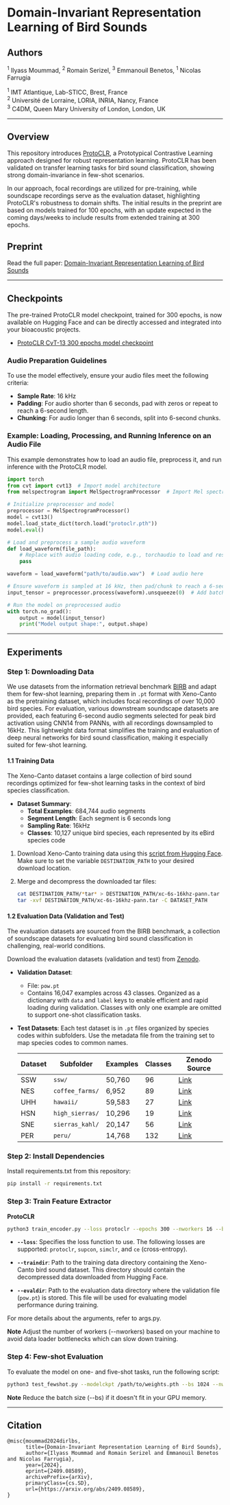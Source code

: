 # Domain-Invariant Representation Learning of Bird Sounds

## Authors
<sup>1</sup> Ilyass Moummad, <sup>2</sup> Romain Serizel, <sup>3</sup> Emmanouil Benetos, <sup>1</sup> Nicolas Farrugia

<sup>1</sup> IMT Atlantique, Lab-STICC, Brest, France  
<sup>2</sup> Université de Lorraine, LORIA, INRIA, Nancy, France  
<sup>3</sup> C4DM, Queen Mary University of London, London, UK  

---

## Overview
This repository introduces [ProtoCLR](https://arxiv.org/abs/2409.08589), a Prototypical Contrastive Learning approach designed for robust representation learning. ProtoCLR has been validated on transfer learning tasks for bird sound classification, showing strong domain-invariance in few-shot scenarios.

In our approach, focal recordings are utilized for pre-training, while soundscape recordings serve as the evaluation dataset, highlighting ProtoCLR's robustness to domain shifts. The initial results in the preprint are based on models trained for 100 epochs, with an update expected in the coming days/weeks to include results from extended training at 300 epochs.

## Preprint
Read the full paper: [Domain-Invariant Representation Learning of Bird Sounds](https://arxiv.org/abs/2409.08589)

---

## Checkpoints
The pre-trained ProtoCLR model checkpoint, trained for 300 epochs, is now available on Hugging Face and can be directly accessed and integrated into your bioacoustic projects.

- [ProtoCLR CvT-13 300 epochs model checkpoint](https://huggingface.co/ilyassmoummad/ProtoCLR)

### Audio Preparation Guidelines
To use the model effectively, ensure your audio files meet the following criteria:
- **Sample Rate**: 16 kHz
- **Padding**: For audio shorter than 6 seconds, pad with zeros or repeat to reach a 6-second length.
- **Chunking**: For audio longer than 6 seconds, split into 6-second chunks.

### Example: Loading, Processing, and Running Inference on an Audio File
This example demonstrates how to load an audio file, preprocess it, and run inference with the ProtoCLR model.

```python
import torch
from cvt import cvt13  # Import model architecture
from melspectrogram import MelSpectrogramProcessor  # Import Mel spectrogram processor

# Initialize preprocessor and model
preprocessor = MelSpectrogramProcessor()
model = cvt13()
model.load_state_dict(torch.load("protoclr.pth"))
model.eval()

# Load and preprocess a sample audio waveform
def load_waveform(file_path):
    # Replace with audio loading code, e.g., torchaudio to load and resample
    pass

waveform = load_waveform("path/to/audio.wav")  # Load audio here

# Ensure waveform is sampled at 16 kHz, then pad/chunk to reach a 6-second length
input_tensor = preprocessor.process(waveform).unsqueeze(0)  # Add batch dimension

# Run the model on preprocessed audio
with torch.no_grad():
    output = model(input_tensor)
    print("Model output shape:", output.shape)
```

---

## Experiments

### Step 1: Downloading Data

We use datasets from the information retrieval benchmark [BIRB](https://arxiv.org/abs/2312.07439) and adapt them for few-shot learning, preparing them in `.pt` format with Xeno-Canto as the pretraining dataset, which includes focal recordings of over 10,000 bird species. For evaluation, various downstream soundscape datasets are provided, each featuring 6-second audio segments selected for peak bird activation using CNN14 from PANNs, with all recordings downsampled to 16kHz. This lightweight data format simplifies the training and evaluation of deep neural networks for bird sound classification, making it especially suited for few-shot learning.

#### 1.1 Training Data
The Xeno-Canto dataset contains a large collection of bird sound recordings optimized for few-shot learning tasks in the context of bird species classification.

- **Dataset Summary**:
  - **Total Examples**: 684,744 audio segments
  - **Segment Length**: Each segment is 6 seconds long
  - **Sampling Rate**: 16kHz
  - **Classes**: 10,127 unique bird species, each represented by its eBird species code

1. Download Xeno-Canto training data using this [script from Hugging Face](https://huggingface.co/datasets/ilyassmoummad/Xeno-Canto-6s-16khz/blob/main/download.py). Make sure to set the variable `DESTINATION_PATH` to your desired download location.

2. Merge and decompress the downloaded tar files:
   ```bash
   cat DESTINATION_PATH/*tar* > DESTINATION_PATH/xc-6s-16khz-pann.tar
   tar -xvf DESTINATION_PATH/xc-6s-16khz-pann.tar -C DATASET_PATH

#### 1.2 Evaluation Data (Validation and Test)
The evaluation datasets are sourced from the BIRB benchmark, a collection of soundscape datasets for evaluating bird sound classification in challenging, real-world conditions.

Download the evaluation datasets (validation and test) from [Zenodo](https://zenodo.org/records/13994373).

- **Validation Dataset**:
  - File: `pow.pt`
  - Contains 16,047 examples across 43 classes. Organized as a dictionary with `data` and `label` keys to enable efficient and rapid loading during validation. Classes with only one example are omitted to support one-shot classification tasks.

- **Test Datasets**:
  Each test dataset is in `.pt` files organized by species codes within subfolders. Use the metadata file from the training set to map species codes to common names.

  | Dataset | Subfolder | Examples | Classes | Zenodo Source |
  | ------- | --------- | -------- | ------- | ------------- |
  | SSW     | `ssw/`    | 50,760   | 96      | [Link](https://zenodo.org/records/7079380#.Y7ijHOxudhE) |
  | NES     | `coffee_farms/` | 6,952 | 89 | [Link](https://zenodo.org/records/7525349#.ZB8z_-xudhE) |
  | UHH     | `hawaii/` | 59,583   | 27      | [Link](https://zenodo.org/records/7078499#.Y7ijPuxudhE) |
  | HSN     | `high_sierras/` | 10,296 | 19 | [Link](https://zenodo.org/records/7525805#.ZB8zsexudhE) |
  | SNE     | `sierras_kahl/` | 20,147 | 56 | [Link](https://zenodo.org/records/7050014#.Y7ijWexudhE) |
  | PER     | `peru/`   | 14,768   | 132     | [Link](https://zenodo.org/records/7079124#.Y7iis-xudhE) |

### Step 2: Install Dependencies
Install requirements.txt from this repository:

```bash
pip install -r requirements.txt 
```

### Step 3: Train Feature Extractor
**ProtoCLR**

```bash
python3 train_encoder.py --loss protoclr --epochs 300 --nworkers 16 --bs 256 --lr 5e-4 --wd 1e-6 --device cuda:0 --traindir Path_to_Xeno-Canto-6s-16khz/ --evaldir Path_to_parent_folder_of_pow.pt --save --savefreq --freq 100
```

- **`--loss`**: Specifies the loss function to use. The following losses are supported: `protoclr`, `supcon`, `simclr`, and `ce` (cross-entropy).

- **`--traindir`**: Path to the training data directory containing the Xeno-Canto bird sound dataset. This directory should contain the decompressed data downloaded from Hugging Face.

- **`--evaldir`**: Path to the evaluation data directory where the validation file (`pow.pt`) is stored. This file will be used for evaluating model performance during training.

For more details about the arguments, refer to args.py.

**Note** Adjust the number of workers (--nworkers) based on your machine to avoid data loader bottlenecks which can slow down training.

### Step 4: Few-shot Evaluation

To evaluate the model on one- and five-shot tasks, run the following script:
```bash
python3 test_fewshot.py --modelckpt /path/to/weights.pth --bs 1024 --nworkers 16 --evaldir /path/to/soundscapes --report
```
**Note** Reduce the batch size (--bs) if it doesn't fit in your GPU memory.

---

## Citation
```
@misc{moummad2024dirlbs,
      title={Domain-Invariant Representation Learning of Bird Sounds}, 
      author={Ilyass Moummad and Romain Serizel and Emmanouil Benetos and Nicolas Farrugia},
      year={2024},
      eprint={2409.08589},
      archivePrefix={arXiv},
      primaryClass={cs.SD},
      url={https://arxiv.org/abs/2409.08589}, 
}
```